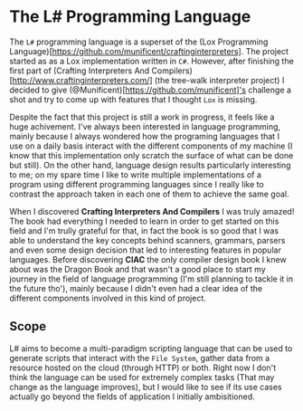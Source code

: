 # The L# Programming Language

The `L#` programming language is a superset of the (Lox Programming Language)[https://github.com/munificent/craftinginterpreters]. The project started as
as a Lox implementation written in `C#`. However, after finishing the first part of (Crafting Interpreters And Compilers)[http://www.craftinginterpreters.com/]
(the tree-walk interpreter project) I decided to give (@Munificent)[https://github.com/munificent]'s challenge a shot and try to come up with features that I
thought `Lox` is missing.

Despite the fact that this project is still a work in progress, it feels like a huge achivement. I've always been interested in language programming, mainly because I 
always wondered how the programing languages that I use on a daily basis interact with the different components of my machine (I know that this implementation
only scratch the surface of what can be done but still). On the other hand, language design results particularly interesting to me; on my spare time I like to write
multiple implementations of a program using different programming languages since I really like to contrast the approach taken in each one of them to achieve the
same goal.

When I discovered **Crafting Interpreters And Compilers** I was truly amazed! The book had everything I needed to learn in order to get started on this
field and I'm trully grateful for that, in fact the book is so good that I was able to understand the key concepts behind scanners, grammars, parsers and even some 
design decision that led to interesting features in popular languages. Before discovering **CIAC** the only compiler design book I knew about was the Dragon Book and that 
wasn't a good place to start my journey in the field of language programming (I'm still planning to tackle it in the future tho'), mainly because I didn't even had a clear
idea of the different components involved in this kind of project.

## Scope

L# aims to become a multi-paradigm scripting language that can be used to generate scripts that interact with the `File System`, gather
data from a resource hosted on the cloud (through HTTP) or both. Right now I don't think the language can be used for extremely complex tasks 
(That may change as the language improves), but I would like to see if its use cases actually go beyond the fields of application I initially ambisitioned.


